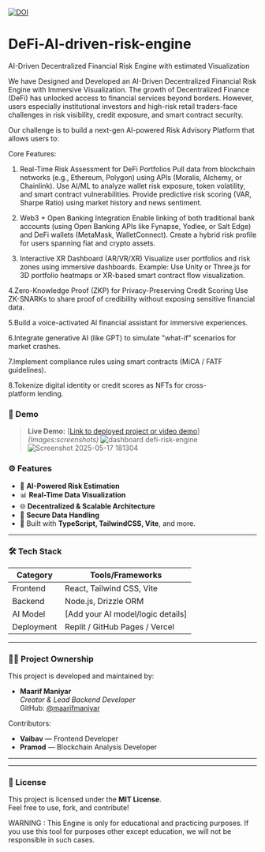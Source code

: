 [![DOI](https://zenodo.org/badge/DOI/10.5281/zenodo.17287533.svg)](https://doi.org/10.5281/zenodo.17287533)

# DeFi-AI-driven-risk-engine
AI-Driven Decentralized Financial Risk Engine with estimated Visualization


We have Designed and Developed an AI-Driven Decentralized Financial Risk Engine with Immersive Visualization.
The growth of Decentralized Finance (DeFi) has unlocked access to financial services beyond borders. However, users especially institutional investors and high-risk retail traders-face challenges in risk visibility, credit exposure, and smart contract security.

Our challenge is to build a next-gen Al-powered Risk Advisory Platform that allows users to:

Core Features:

1. Real-Time Risk Assessment for DeFi Portfolios
Pull data from blockchain networks (e.g., Ethereum, Polygon) using APIs (Moralis, Alchemy, or Chainlink).
Use AI/ML to analyze wallet risk exposure, token volatility, and smart contract vulnerabilities.
Provide predictive risk scoring (VAR, Sharpe Ratio) using market history and news sentiment.

2. Web3 + Open Banking Integration
Enable linking of both traditional bank accounts (using Open Banking APIs like Fynapse, Yodlee, or Salt Edge) and DeFi wallets (MetaMask, WalletConnect).
Create a hybrid risk profile for users spanning fiat and crypto assets.

3. Interactive XR Dashboard (AR/VR/XR)
Visualize user portfolios and risk zones using immersive dashboards.
Example: Use Unity or Three.js for 3D portfolio heatmaps or XR-based smart contract flow visualization.

4.Zero-Knowledge Proof (ZKP) for Privacy-Preserving Credit Scoring
Use ZK-SNARKs to share proof of credibility without exposing sensitive financial data.

5.Build a voice-activated Al financial assistant for immersive experiences.

6.Integrate generative AI (like GPT) to simulate "what-if" scenarios for market crashes.

7.Implement compliance rules using smart contracts (MiCA / FATF guidelines).

8.Tokenize digital identity or credit scores as NFTs for cross-platform lending.



### 🚀 Demo

> **Live Demo:** [[Link to deployed project or video demo](https://drive.google.com/file/d/1ENtQi3aO7mTx6sipcddBwRyfroFVrpex/view?usp=sharing)]  
> *(Images:screenshots)*
>  ![dashboard defi-risk-engine](https://github.com/user-attachments/assets/003058f1-aab1-4468-b5a1-efc4a474fa15)
> ![Screenshot 2025-05-17 181304](https://github.com/user-attachments/assets/8e354749-0555-4226-a2a0-d99c447dc747)
 


### ⚙️ Features

- 🧠 **AI-Powered Risk Estimation**  
- 📊 **Real-Time Data Visualization**  
- 🌐 **Decentralized & Scalable Architecture**  
- 🔐 **Secure Data Handling**  
- 📁 Built with **TypeScript, TailwindCSS, Vite**, and more.

---

### 🛠️ Tech Stack

| Category         | Tools/Frameworks                    |
|------------------|-------------------------------------|
| Frontend         | React, Tailwind CSS, Vite           |
| Backend          | Node.js, Drizzle ORM                |
| AI Model         | [Add your AI model/logic details]   |
| Deployment       | Replit / GitHub Pages / Vercel      |

---

### 👨‍💻 Project Ownership

This project is developed and maintained by:

- **Maarif Maniyar**  
  _Creator & Lead Backend Developer_  
  GitHub: [@maarifmaniyar](https://github.com/maarifmaniyar)

Contributors:
- **Vaibav** — Frontend Developer  
- **Pramod** — Blockchain Analysis Developer  

---

---

### 🪪 License

This project is licensed under the **MIT License**.  
Feel free to use, fork, and contribute!

WARNING :
This Engine is only for educational and practicing purposes. If you use this tool for purposes other except education, we will not be responsible in such cases.

